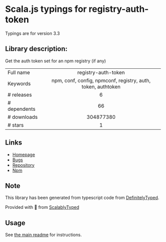 
# Scala.js typings for registry-auth-token

Typings are for version 3.3

## Library description:
Get the auth token set for an npm registry (if any)

|                    |                 |
| ------------------ | :-------------: |
| Full name          | registry-auth-token |
| Keywords           | npm, conf, config, npmconf, registry, auth, token, authtoken |
| # releases         | 6 |
| # dependents       | 66 |
| # downloads        | 304877380 |
| # stars            | 1 |

## Links
- [Homepage](https://github.com/rexxars/registry-auth-token#readme)
- [Bugs](https://github.com/rexxars/registry-auth-token/issues)
- [Repository](https://github.com/rexxars/registry-auth-token)
- [Npm](https://www.npmjs.com/package/registry-auth-token)
    


## Note
This library has been generated from typescript code from [DefinitelyTyped](https://definitelytyped.org).

Provided with :purple_heart: from [ScalablyTyped](https://github.com/oyvindberg/ScalablyTyped)

## Usage
See [the main readme](../../readme.md) for instructions.


